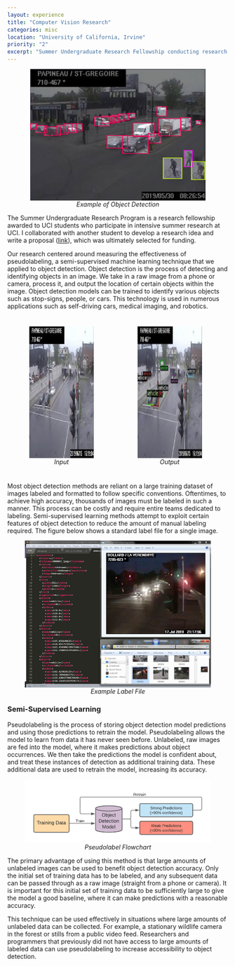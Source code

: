 ```yaml
---
layout: experience
title: "Computer Vision Research"
categories: misc
location: "University of California, Irvine"
priority: "2"
excerpt: "Summer Undergraduate Research Fellowship conducting research on semi-supervised machine learning."
---
```

<figure>
    <img class="img-responsive" src="/assets/img/obj_detection_image.png" alt="" style="display:block;float:none;margin-left:auto;margin-right:auto" />
    <figcaption style="text-align:center"><i>Example of Object Detection</i></figcaption>
</figure>

The Summer Undergraduate Research Program is a research fellowship awarded to UCI students who participate in intensive summer research at UCI. I collaborated with another student to develop a research idea and write a proposal (<a href="https://docs.google.com/document/d/1aCVz-9pm7h563E9TA3dwUZpdooERTreSLzyK3a5oxlY/edit?usp=sharing" target="_blank">link</a>), which was ultimately selected for funding.

Our research centered around measuring the effectiveness of pseudolabeling, a semi-supervised machine learning technique that we applied to object detection. Object detection is the process of detecting and identifying objects in an image. We take in a raw image from a phone or camera, process it, and output the location of certain objects within the image. Object detection models can be trained to identify various objects such as stop-signs, people, or cars. This technology is used in numerous applications such as self-driving cars, medical imaging, and robotics.

<div class="row">
  <div class="column">
    <figure>
    <img class="img-responsive" src="/assets/img/obj_detection_example_unlabeled.jpg" alt="" style="display:block;float:none;margin-left:auto;margin-right:auto" width="400" height="300"/>
    <figcaption style="text-align:center"><i>Input</i></figcaption>
    </figure>
  </div>
  <div class="column">
    <figure>
    <img class="img-responsive" src="/assets/img/obj_detection_example_labeled.png" alt="" style="display:block;float:none;margin-left:auto;margin-right:auto" width="400" height="300"/>
    <figcaption style="text-align:center"><i>Output</i></figcaption>
    </figure>
  </div>
</div>

Most object detection methods are reliant on a large training dataset of images labeled and formatted to follow specific conventions. Oftentimes, to achieve high accuracy, thousands of images must be labeled in such a manner. This process can be costly and require entire teams dedicated to labeling. Semi-supervised learning methods attempt to exploit certain features of object detection to reduce the amount of manual labeling required. The figure below shows a standard label file for a single image.

<figure>
    <img class="img-responsive" src="/assets/img/label_file.png" alt="" style="display:block;float:none;margin-left:auto;margin-right:auto" />
    <figcaption style="text-align:center"><i>Example Label File</i></figcaption>
</figure>

### **Semi-Supervised Learning**
Pseudolabeling is the process of storing object detection model predictions and using those predictions to retrain the model. Pseudolabeling allows the model to learn from data it has never seen before. Unlabeled, raw images are fed into the model, where it makes predictions about object occurrences. We then take the predictions the model is confident about, and treat these instances of detection as additional training data. These additional data are used to retrain the model, increasing its accuracy.

<figure>
    <img class="img-responsive" src="/assets/img/pseudolabel_flowchart.png" alt="" style="display:block;float:none;margin-left:auto;margin-right:auto" />
    <figcaption style="text-align:center"><i>Pseudolabel Flowchart</i></figcaption>
</figure>

The primary advantage of using this method is that large amounts of unlabeled images can be used to benefit object detection accuracy. Only the initial set of training data has to be labeled, and any subsequent data can be passed through as a raw image (straight from a phone or camera). It is important for this initial set of training data to be sufficiently large to give the model a good baseline, where it can make predictions with a reasonable accuracy.

This technique can be used effectively in situations where large amounts of unlabeled data can be collected. For example, a stationary wildlife camera in the forest or stills from a public video feed. Researchers and programmers that previously did not have access to large amounts of labeled data can use pseudolabeling to increase accessibility to object detection.

<style>
/* Create two equal columns that floats next to each other */
.column {
  float: left;
  width: 45%;
  padding: 10px;

}

/* Clear floats after the columns */
.row:after {
  content: "";
  display: table;
  clear: both;
}

/* Responsive layout - makes the two columns stack on top of each other instead of next to each other */
@media screen and (max-width: 600px) {
  .column {
    width: 100%;
  }
}
</style>